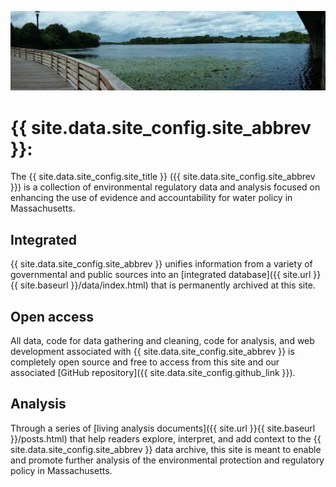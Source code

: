 ![The Mystic River](assets/mystic.jpg)


# {{ site.data.site_config.site_abbrev }}:

The {{ site.data.site_config.site_title }} ({{ site.data.site_config.site_abbrev }}) is a collection of environmental regulatory data and analysis focused on enhancing the use of evidence and accountability for water policy in Massachusetts.

## Integrated

{{ site.data.site_config.site_abbrev }} unifies information from a variety of governmental and public sources into an [integrated database]({{ site.url }}{{ site.baseurl }}/data/index.html) that is permanently archived at this site.

## Open access

All data, code for data gathering and cleaning, code for analysis, and web development associated with {{ site.data.site_config.site_abbrev }} is completely open source and free to access from this site and our associated [GitHub repository]({{ site.data.site_config.github_link }}).

## Analysis

Through a series of [living analysis documents]({{ site.url }}{{ site.baseurl }}/posts.html) that help readers explore, interpret, and add context to the {{ site.data.site_config.site_abbrev }} data archive, this site is meant to enable and promote further analysis of the environmental protection and regulatory policy in Massachusetts.
